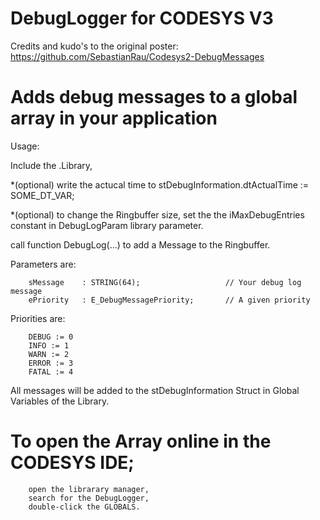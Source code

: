# DebugLogger for CODESYS V3 

Credits and kudo's to the original poster: https://github.com/SebastianRau/Codesys2-DebugMessages


# Adds debug messages to a global array in your application

Usage:

Include the .Library,

*(optional) write the actucal time to stDebugInformation.dtActualTime := SOME_DT_VAR;

*(optional) to change the Ringbuffer size, set the the iMaxDebugEntries constant in DebugLogParam library parameter.

call function DebugLog(...) to add a Message to the Ringbuffer. 

Parameters are:

        sMessage 	: STRING(64);                   // Your debug log message
        ePriority 	: E_DebugMessagePriority;       // A given priority

Priorities are:

        DEBUG := 0
        INFO := 1
        WARN := 2
        ERROR := 3
        FATAL := 4

All messages will be added to the stDebugInformation Struct in Global Variables of the Library.

# To open the Array online in the CODESYS IDE; 

        open the librarary manager, 
        search for the DebugLogger, 
        double-click the GLOBALS.
